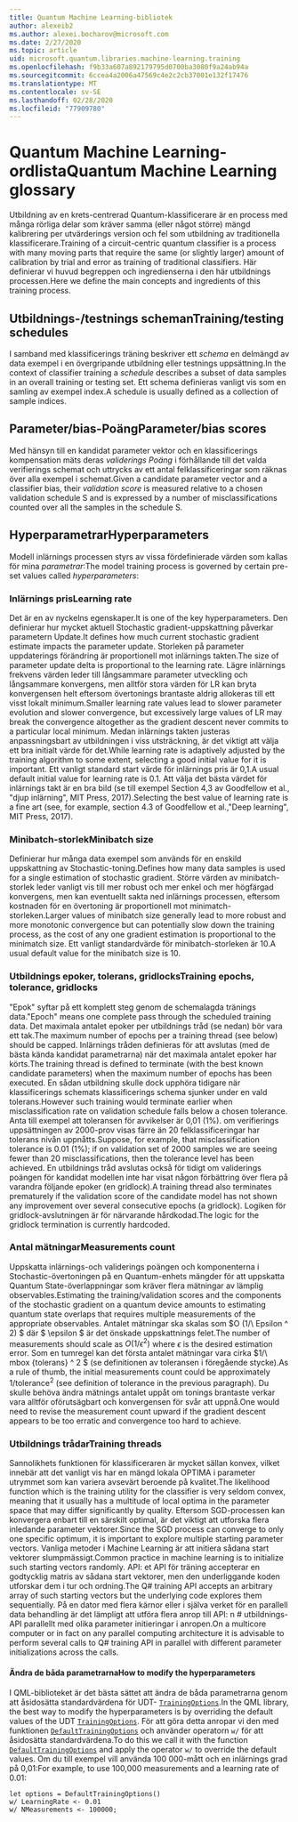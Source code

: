 ```yaml
---
title: Quantum Machine Learning-bibliotek
author: alexeib2
ms.author: alexei.bocharov@microsoft.com
ms.date: 2/27/2020
ms.topic: article
uid: microsoft.quantum.libraries.machine-learning.training
ms.openlocfilehash: f9b33a607a892179795d0700ba3080f9a24ab94a
ms.sourcegitcommit: 6ccea4a2006a47569c4e2c2cb37001e132f17476
ms.translationtype: MT
ms.contentlocale: sv-SE
ms.lasthandoff: 02/28/2020
ms.locfileid: "77909780"
---
```

# <a name="quantum-machine-learning-glossary"></a><span data-ttu-id="e8e7b-102">Quantum Machine Learning-ordlista</span><span class="sxs-lookup"><span data-stu-id="e8e7b-102">Quantum Machine Learning glossary</span></span>

<span data-ttu-id="e8e7b-103">Utbildning av en krets-centrerad Quantum-klassificerare är en process med många rörliga delar som kräver samma (eller något större) mängd kalibrering per utvärderings version och fel som utbildning av traditionella klassificerare.</span><span class="sxs-lookup"><span data-stu-id="e8e7b-103">Training of a circuit-centric quantum classifier is a process with many moving parts that require the same (or slightly larger) amount of calibration by trial and error as training of traditional classifiers.</span></span> <span data-ttu-id="e8e7b-104">Här definierar vi huvud begreppen och ingredienserna i den här utbildnings processen.</span><span class="sxs-lookup"><span data-stu-id="e8e7b-104">Here we define the main concepts and ingredients of this training process.</span></span>

## <a name="trainingtesting-schedules"></a><span data-ttu-id="e8e7b-105">Utbildnings-/testnings scheman</span><span class="sxs-lookup"><span data-stu-id="e8e7b-105">Training/testing schedules</span></span>

<span data-ttu-id="e8e7b-106">I samband med klassificerings träning beskriver ett *schema* en delmängd av data exempel i en övergripande utbildning eller testnings uppsättning.</span><span class="sxs-lookup"><span data-stu-id="e8e7b-106">In the context of classifier training a *schedule* describes a subset of data samples in an overall training or testing set.</span></span> <span data-ttu-id="e8e7b-107">Ett schema definieras vanligt vis som en samling av exempel index.</span><span class="sxs-lookup"><span data-stu-id="e8e7b-107">A schedule is usually defined as a collection of sample indices.</span></span>

## <a name="parameterbias-scores"></a><span data-ttu-id="e8e7b-108">Parameter/bias-Poäng</span><span class="sxs-lookup"><span data-stu-id="e8e7b-108">Parameter/bias scores</span></span>

<span data-ttu-id="e8e7b-109">Med hänsyn till en kandidat parameter vektor och en klassificerings kompensation mäts deras *validerings Poäng* i förhållande till det valda verifierings schemat och uttrycks av ett antal felklassificeringar som räknas över alla exempel i schemat.</span><span class="sxs-lookup"><span data-stu-id="e8e7b-109">Given a candidate parameter vector and a classifier bias, their *validation score* is measured relative to a chosen validation schedule S and is expressed by a number of misclassifications counted over all the samples in the schedule S.</span></span>

## <a name="hyperparameters"></a><span data-ttu-id="e8e7b-110">Hyperparametrar</span><span class="sxs-lookup"><span data-stu-id="e8e7b-110">Hyperparameters</span></span>

<span data-ttu-id="e8e7b-111">Modell inlärnings processen styrs av vissa fördefinierade värden som kallas för mina *parametrar*:</span><span class="sxs-lookup"><span data-stu-id="e8e7b-111">The model training process is governed by certain pre-set values called *hyperparameters*:</span></span>

### <a name="learning-rate"></a><span data-ttu-id="e8e7b-112">Inlärnings pris</span><span class="sxs-lookup"><span data-stu-id="e8e7b-112">Learning rate</span></span>

<span data-ttu-id="e8e7b-113">Det är en av nyckelns egenskaper.</span><span class="sxs-lookup"><span data-stu-id="e8e7b-113">It is one of the key hyperparameters.</span></span> <span data-ttu-id="e8e7b-114">Den definierar hur mycket aktuell Stochastic gradient-uppskattning påverkar parametern Update.</span><span class="sxs-lookup"><span data-stu-id="e8e7b-114">It defines how much current stochastic gradient estimate impacts the parameter update.</span></span> <span data-ttu-id="e8e7b-115">Storleken på parameter uppdaterings förändring är proportionell mot inlärnings takten.</span><span class="sxs-lookup"><span data-stu-id="e8e7b-115">The size of parameter update delta is proportional to the learning rate.</span></span> <span data-ttu-id="e8e7b-116">Lägre inlärnings frekvens värden leder till långsammare parameter utveckling och långsammare konvergens, men alltför stora värden för LR kan bryta konvergensen helt eftersom övertonings brantaste aldrig allokeras till ett visst lokalt minimum.</span><span class="sxs-lookup"><span data-stu-id="e8e7b-116">Smaller learning rate values lead to slower parameter evolution and slower convergence, but excessively large values of LR may break the convergence altogether as the gradient descent never commits to a particular local minimum.</span></span> <span data-ttu-id="e8e7b-117">Medan inlärnings takten justeras anpassningsbart av utbildningen i viss utsträckning, är det viktigt att välja ett bra initialt värde för det.</span><span class="sxs-lookup"><span data-stu-id="e8e7b-117">While learning rate is adaptively adjusted by the training algorithm to some extent, selecting a good initial value for it is important.</span></span> <span data-ttu-id="e8e7b-118">Ett vanligt standard start värde för inlärnings pris är 0,1.</span><span class="sxs-lookup"><span data-stu-id="e8e7b-118">A usual default initial value for learning rate is 0.1.</span></span> <span data-ttu-id="e8e7b-119">Att välja det bästa värdet för inlärnings takt är en bra bild (se till exempel Section 4,3 av Goodfellow et al., "djup inlärning", MIT Press, 2017).</span><span class="sxs-lookup"><span data-stu-id="e8e7b-119">Selecting the best value of learning rate is a fine art (see, for example, section 4.3 of Goodfellow et al.,"Deep learning", MIT Press, 2017).</span></span>

### <a name="minibatch-size"></a><span data-ttu-id="e8e7b-120">Minibatch-storlek</span><span class="sxs-lookup"><span data-stu-id="e8e7b-120">Minibatch size</span></span>

<span data-ttu-id="e8e7b-121">Definierar hur många data exempel som används för en enskild uppskattning av Stochastic-toning.</span><span class="sxs-lookup"><span data-stu-id="e8e7b-121">Defines how many data samples is used for a single estimation of stochastic gradient.</span></span> <span data-ttu-id="e8e7b-122">Större värden av minibatch-storlek leder vanligt vis till mer robust och mer enkel och mer högfärgad konvergens, men kan eventuellt sakta ned inlärnings processen, eftersom kostnaden för en övertoning är proportionell mot minimatch-storleken.</span><span class="sxs-lookup"><span data-stu-id="e8e7b-122">Larger values of minibatch size generally lead to more robust and more monotonic convergence but can potentially slow down the training process, as the cost of any one gradient estimation is proportional to the minimatch size.</span></span> <span data-ttu-id="e8e7b-123">Ett vanligt standardvärde för minibatch-storleken är 10.</span><span class="sxs-lookup"><span data-stu-id="e8e7b-123">A usual default value for the minibatch size is 10.</span></span>

### <a name="training-epochs-tolerance-gridlocks"></a><span data-ttu-id="e8e7b-124">Utbildnings epoker, tolerans, gridlocks</span><span class="sxs-lookup"><span data-stu-id="e8e7b-124">Training epochs, tolerance, gridlocks</span></span>

<span data-ttu-id="e8e7b-125">"Epok" syftar på ett komplett steg genom de schemalagda tränings data.</span><span class="sxs-lookup"><span data-stu-id="e8e7b-125">"Epoch" means one complete pass through the scheduled training data.</span></span>
<span data-ttu-id="e8e7b-126">Det maximala antalet epoker per utbildnings tråd (se nedan) bör vara ett tak.</span><span class="sxs-lookup"><span data-stu-id="e8e7b-126">The maximum number of epochs per a training thread (see below) should be capped.</span></span> <span data-ttu-id="e8e7b-127">Inlärnings tråden definieras för att avslutas (med de bästa kända kandidat parametrarna) när det maximala antalet epoker har körts.</span><span class="sxs-lookup"><span data-stu-id="e8e7b-127">The training thread is defined to terminate (with the best known candidate parameters) when the maximum number of epochs has been executed.</span></span> <span data-ttu-id="e8e7b-128">En sådan utbildning skulle dock upphöra tidigare när klassificerings schemats klassificerings schema sjunker under en vald tolerans.</span><span class="sxs-lookup"><span data-stu-id="e8e7b-128">However such training would terminate earlier when misclassification rate on validation schedule falls below a chosen tolerance.</span></span> <span data-ttu-id="e8e7b-129">Anta till exempel att toleransen för avvikelser är 0,01 (1%). om verifierings uppsättningen av 2000-prov visas färre än 20 felklassificeringar har tolerans nivån uppnåtts.</span><span class="sxs-lookup"><span data-stu-id="e8e7b-129">Suppose, for example, that misclassification tolerance is 0.01 (1%); if on validation set of 2000 samples we are seeing fewer than 20 misclassifications, then the tolerance level has been achieved.</span></span> <span data-ttu-id="e8e7b-130">En utbildnings tråd avslutas också för tidigt om validerings poängen för kandidat modellen inte har visat någon förbättring över flera på varandra följande epoker (en gridlock).</span><span class="sxs-lookup"><span data-stu-id="e8e7b-130">A training thread also terminates prematurely if the validation score of the candidate model has not shown any improvement over several consecutive epochs (a gridlock).</span></span> <span data-ttu-id="e8e7b-131">Logiken för gridlock-avslutningen är för närvarande hårdkodad.</span><span class="sxs-lookup"><span data-stu-id="e8e7b-131">The logic for the gridlock termination is currently hardcoded.</span></span>

### <a name="measurements-count"></a><span data-ttu-id="e8e7b-132">Antal mätningar</span><span class="sxs-lookup"><span data-stu-id="e8e7b-132">Measurements count</span></span>

<span data-ttu-id="e8e7b-133">Uppskatta inlärnings-och validerings poängen och komponenterna i Stochastic-övertoningen på en Quantum-enhets mängder för att uppskatta Quantum State-överlappningar som kräver flera mätningar av lämplig observables.</span><span class="sxs-lookup"><span data-stu-id="e8e7b-133">Estimating the training/validation scores and the components of the stochastic gradient on a quantum device amounts to estimating quantum state overlaps that requires multiple measurements of the appropriate observables.</span></span> <span data-ttu-id="e8e7b-134">Antalet mätningar ska skalas som $O (1/\ Epsilon ^ 2) $ där $ \epsilon $ är det önskade uppskattnings felet.</span><span class="sxs-lookup"><span data-stu-id="e8e7b-134">The number of measurements should scale as $O(1/\epsilon^2)$ where $\epsilon$ is the desired estimation error.</span></span>
<span data-ttu-id="e8e7b-135">Som en tumregel kan det första antalet mätningar vara cirka $1/\ mbox {tolerans} ^ 2 $ (se definitionen av toleransen i föregående stycke).</span><span class="sxs-lookup"><span data-stu-id="e8e7b-135">As a rule of thumb, the initial measurements count could be approximately $1/\mbox{tolerance}^2$ (see definition of tolerance in the previous paragraph).</span></span> <span data-ttu-id="e8e7b-136">Du skulle behöva ändra mätnings antalet uppåt om tonings brantaste verkar vara alltför oförutsägbart och konvergensen för svår att uppnå.</span><span class="sxs-lookup"><span data-stu-id="e8e7b-136">One would need to revise the measurement count upward if the gradient descent appears to be too erratic and convergence too hard to achieve.</span></span>

### <a name="training-threads"></a><span data-ttu-id="e8e7b-137">Utbildnings trådar</span><span class="sxs-lookup"><span data-stu-id="e8e7b-137">Training threads</span></span>

<span data-ttu-id="e8e7b-138">Sannolikhets funktionen för klassificeraren är mycket sällan konvex, vilket innebär att det vanligt vis har en mängd lokala OPTIMA i parameter utrymmet som kan variera avsevärt beroende på kvalitet.</span><span class="sxs-lookup"><span data-stu-id="e8e7b-138">The likelihood function which is the training utility for the classifier is very seldom convex, meaning that it usually has a multitude of local optima in the parameter space that may differ significantly by quality.</span></span> <span data-ttu-id="e8e7b-139">Eftersom SGD-processen kan konvergera enbart till en särskilt optimal, är det viktigt att utforska flera inledande parameter vektorer.</span><span class="sxs-lookup"><span data-stu-id="e8e7b-139">Since the SGD process can converge to only one specific optimum, it is important to explore multiple starting parameter vectors.</span></span> <span data-ttu-id="e8e7b-140">Vanliga metoder i Machine Learning är att initiera sådana start vektorer slumpmässigt.</span><span class="sxs-lookup"><span data-stu-id="e8e7b-140">Common practice in machine learning is to initialize such starting vectors randomly.</span></span> <span data-ttu-id="e8e7b-141">API: et API för träning accepterar en godtycklig matris av sådana start vektorer, men den underliggande koden utforskar dem i tur och ordning.</span><span class="sxs-lookup"><span data-stu-id="e8e7b-141">The Q# training API accepts an arbitrary array of such starting vectors but the underlying code explores them sequentially.</span></span> <span data-ttu-id="e8e7b-142">På en dator med flera kärnor eller i själva verket för en parallell data behandling är det lämpligt att utföra flera anrop till API: n # utbildnings-API parallellt med olika parameter initieringar i anropen.</span><span class="sxs-lookup"><span data-stu-id="e8e7b-142">On a multicore computer or in fact on any parallel computing architecture it is advisable to perform several calls to Q# training API in parallel with different parameter initializations across the calls.</span></span>

#### <a name="how-to-modify-the-hyperparameters"></a><span data-ttu-id="e8e7b-143">Ändra de båda parametrarna</span><span class="sxs-lookup"><span data-stu-id="e8e7b-143">How to modify the hyperparameters</span></span>

<span data-ttu-id="e8e7b-144">I QML-biblioteket är det bästa sättet att ändra de båda parametrarna genom att åsidosätta standardvärdena för UDT- [`TrainingOptions`](xref:microsoft.quantum.machinelearning.trainingoptions).</span><span class="sxs-lookup"><span data-stu-id="e8e7b-144">In the QML library, the best way to modify the hyperparameters is by overriding the default values of the UDT [`TrainingOptions`](xref:microsoft.quantum.machinelearning.trainingoptions).</span></span> <span data-ttu-id="e8e7b-145">För att göra detta anropar vi den med funktionen [`DefaultTrainingOptions`](xref:microsoft.quantum.machinelearning.defaulttrainingoptions) och använder operatorn `w/` för att åsidosätta standardvärdena.</span><span class="sxs-lookup"><span data-stu-id="e8e7b-145">To do this we call it with the function [`DefaultTrainingOptions`](xref:microsoft.quantum.machinelearning.defaulttrainingoptions) and apply the operator `w/` to override the default values.</span></span> <span data-ttu-id="e8e7b-146">Om du till exempel vill använda 100 000-mått och en inlärnings grad på 0,01:</span><span class="sxs-lookup"><span data-stu-id="e8e7b-146">For example, to use 100,000 measurements and a learning rate of 0.01:</span></span>
 ```qsharp
let options = DefaultTrainingOptions()
w/ LearningRate <- 0.01
w/ NMeasurements <- 100000;
 ```
